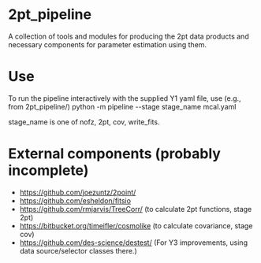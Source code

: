 # 2pt_pipeline
A collection of tools and modules for producing the 2pt data products and necessary components for parameter estimation using them.

# Use

To run the pipeline interactively with the supplied Y1 yaml file, use (e.g., from 2pt_pipeline/) python -m pipeline --stage stage_name mcal.yaml

stage_name is one of nofz, 2pt, cov, write_fits. 

# External components (probably incomplete)

 - https://github.com/joezuntz/2point/
 - https://github.com/esheldon/fitsio
 - https://github.com/rmjarvis/TreeCorr/ (to calculate 2pt functions, stage 2pt)
 - https://bitbucket.org/timeifler/cosmolike (to calculate covariance, stage cov)
 - https://github.com/des-science/destest/ (For Y3 improvements, using data source/selector classes there.)
